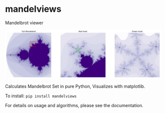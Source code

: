 # mandelviews
Mandelbrot viewer

![mandelbrot set](./docs/images/mandelviews_example.jpg)

Calculates Mandelbrot Set in pure Python, Visualizes with matplotlib.

To install: `pip install mandelviews` 

For details on usage and algorithms, please see the documentation.
